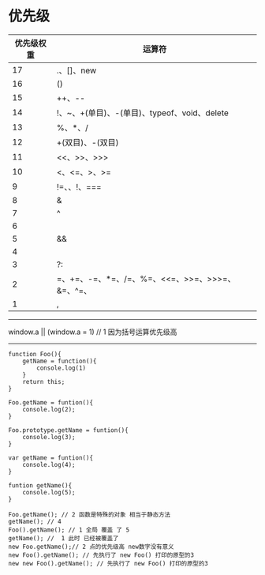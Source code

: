 # 优先级
| 优先级权重 | 运算符 |  
| ------- | ------- |
| 17 | .、[]、new |
| 16 | () |
| 15 | ++、-- |
| 14 | !、~、+(单目)、-(单目)、typeof、void、delete |
| 13 | %、*、/ |
| 12 | +(双目)、-(双目) |
| 11 | <<、>>、>>> |
| 10 | <、<=、>、>= |
| 9 | !=、、!、=== |
| 8 | & |
| 7 | ^ |
| 6 | | |
| 5 | && |
| 4 | || |
| 3 | ?: |
| 2 | =、+=、-=、*=、/=、%=、<<=、>>=、>>>=、&=、^=、|= |
| 1 | , |


	
----

window.a || (window.a = 1) // 1 因为括号运算优先级高

----



```
function Foo(){
    getName = function(){
        console.log(1)
    }
    return this;
}

Foo.getName = funtion(){
    console.log(2);
}

Foo.prototype.getName = funtion(){
    console.log(3);
}

var getName = funtion(){
    console.log(4);
}

funtion getName(){
    console.log(5);
}

Foo.getName(); // 2 函数是特殊的对象 相当于静态方法 
getName(); // 4
Foo().getName(); // 1 全局 覆盖 了 5
getName(); //  1 此时 已经被覆盖了 
new Foo.getName();// 2 点的优先级高 new数字没有意义
new Foo().getName(); // 先执行了 new Foo() 打印的原型的3
new new Foo().getName(); // 先执行了 new Foo() 打印的原型的3
```